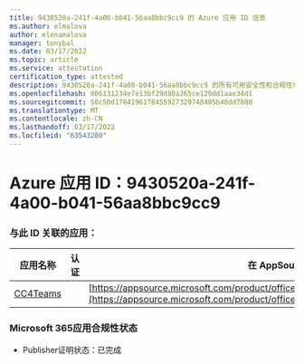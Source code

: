 ```yaml
---
title: 9430520a-241f-4a00-b041-56aa8bbc9cc9 的 Azure 应用 ID 信息
ms.author: elmalova
author: elenamalova
manager: tonybal
ms.date: 03/17/2022
ms.topic: article
ms.service: attestation
certification_type: attested
description: 9430520a-241f-4a00-b041-56aa8bbc9cc9 的所有可用安全性和合规性信息。
ms.openlocfilehash: 006131234e7e13bf29d80a265ce129dd1aae34d1
ms.sourcegitcommit: 58c50d1704196178455927329748485b40dd7880
ms.translationtype: MT
ms.contentlocale: zh-CN
ms.lasthandoff: 03/17/2022
ms.locfileid: "63543200"
---
```

# <a name="azure-app-id-9430520a-241f-4a00-b041-56aa8bbc9cc9"></a>Azure 应用 ID：9430520a-241f-4a00-b041-56aa8bbc9cc9


### <a name="apps-associated-with-this-id"></a>与此 ID 关联的应用：
| **应用名称** | **认证** | **在 AppSource 中查看** |
|--------------|---------------|-----------------------|
| [CC4Teams](../forward/contactcenter4all1634641680587.cc4all_01.md) |  | [https://appsource.microsoft.com/product/office/contactcenter4all1634641680587.cc4all_01](https://appsource.microsoft.com/product/office/contactcenter4all1634641680587.cc4all_01) |

### <a name="microsoft-365-app-compliance-status"></a>Microsoft 365应用合规性状态
- Publisher证明状态：已完成
